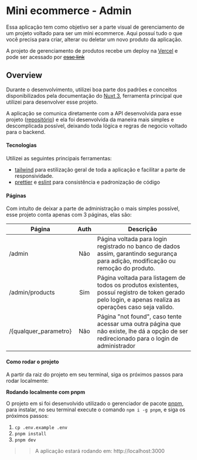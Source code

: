 
# Mini ecommerce - Admin

Essa aplicação tem como objetivo ser a parte visual de gerenciamento de um projeto voltado para ser um mini ecommerce.
Aqui possuí tudo o que você precisa para criar, alterar ou deletar um novo produto da aplicação.

A projeto de gerenciamento de produtos recebe um deploy na [Vercel](https://vercel.com) e pode ser acessado por ~~[esse link]()~~

## Overview
Durante o desenvolvimento, utilizei boa parte dos padrões e conceitos disponibilizados pela documentação do [Nuxt 3](https://nuxt.com/docs/guide/directory-structure/nuxt), ferramenta principal que utilizei para desenvolver esse projeto.

A aplicação se comunica diretamente com a API desenvolvida para esse projeto ([repositório](https://github.com/ppessanhadev/mini-ecommerce-api)) e ela foi desenvolvida da maneira mais simples e descomplicada possível, deixando toda lógica e regras de negocio voltado para o backend.

#### Tecnologias
Utilizei as seguintes principais ferramentas:

- [tailwind](https://docs.nestjs.com/techniques/mongodb) para estilização geral de toda a aplicação e facilitar a parte de responsividade.
- [prettier](https://prettier.io) e [eslint](https://eslint.org) para consistência e padronização de código

#### Páginas

Com intuíto de deixar a parte de administração o mais simples possível, esse projeto conta apenas com 3 páginas, elas são:

| Página                | Auth | Descrição                                                                                                                                                    |
|-----------------------|:----:|--------------------------------------------------------------------------------------------------------------------------------------------------------------|
| /admin                |  Não | Página voltada para login registrado no banco de dados assim, garantindo segurança para adição, modificação ou remoção do produto.                        |
| /admin/products       |  Sim | Página voltada para listagem de todos os produtos existentes, possuí registro de token gerado pelo login, e apenas realiza as operações caso seja valido. |
| /{qualquer_parametro} |  Não | Página "not found", caso tente acessar uma outra página que não existe, lhe dá a opção de ser redirecionado para o login de administrador                 |

#### Como rodar o projeto

A partir da raiz do projeto em seu terminal, siga os próximos passos para rodar localmente:

**Rodando localmente com pnpm**

O projeto em si foi desenvolvido utilizado o gerenciador de pacote [pnpm](https://pnpm.io), para instalar, no seu terminal execute o comando `npm i -g pnpm`, e siga os próximos passos:

1. `cp .env.example .env`
2. `pnpm install`
2. `pnpm dev`


>> A aplicação estará rodando em: http://localhost:3000
